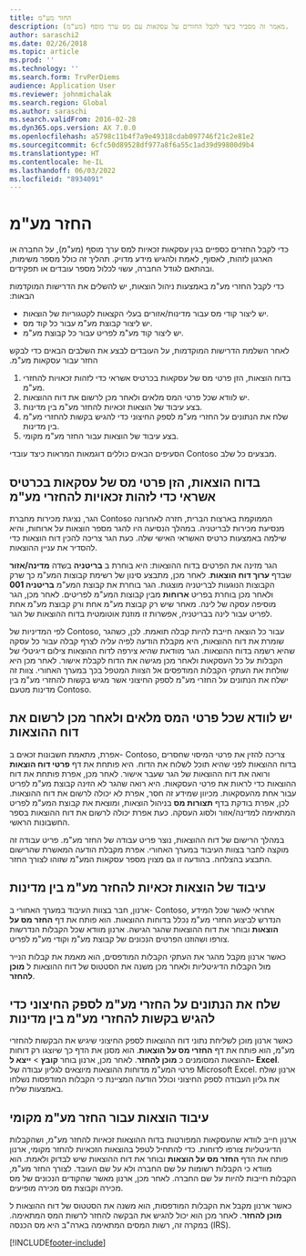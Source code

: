 ```yaml
---
title: החזר מע"מ
description: מאמר זה מסביר כיצד לקבל החזרים על עסקאות עם מס ערך מוסף (מע"מ).
author: saraschi2
ms.date: 02/26/2018
ms.topic: article
ms.prod: ''
ms.technology: ''
ms.search.form: TrvPerDiems
audience: Application User
ms.reviewer: johnmichalak
ms.search.region: Global
ms.author: saraschi
ms.search.validFrom: 2016-02-28
ms.dyn365.ops.version: AX 7.0.0
ms.openlocfilehash: a5798c11b4f7a9e49318cdab097746f21c2e81e2
ms.sourcegitcommit: 6cfc50d89528df977a8f6a55c1ad39d99800d9b4
ms.translationtype: HT
ms.contentlocale: he-IL
ms.lasthandoff: 06/03/2022
ms.locfileid: "8934091"
---
```

# <a name="vat-recovery"></a>החזר מע"מ 

כדי לקבל החזרים כספיים בגין עסקאות זכאיות למס ערך מוסף (מע"מ), על החברה או הארגון לזהות, לאסוף, לאמת ולהגיש מידע מדויק. תהליך זה כולל מספר משימות, ובהתאם לגודל החברה, עשוי לכלול מספר עובדים או תפקידים.

כדי לקבל החזרי מע"מ באמצעות ניהול הוצאות, יש להשלים את ה‏‫דרישות המוקדמות הבאות:

- יש ליצור קודי מס עבור מדינות/אזורים בעלי הקצאות לקטגוריות של הוצאות.
- יש ליצור קבוצת מע"מ עבור כל קוד מס.
- יש ליצור קוד מע"מ לפריט עבור כל קבוצת מע"מ.

לאחר השלמת ‏‫הדרישות המוקדמות, על העובדים לבצע את השלבים הבאים כדי לבקש החזר עבור עסקאות מע"מ.

1. בדוח הוצאות, הזן פרטי מס של עסקאות בכרטיס אשראי כדי לזהות זכאויות להחזרי מע"מ.
2. יש לוודא שכל פרטי המס מלאים ולאחר מכן לרשום את דוח ההוצאות.
3. בצע עיבוד של הוצאות זכאיות להחזר מע"מ בין מדינות.
4. שלח את הנתונים על החזרי מע"מ לספק החיצוני כדי להגיש בקשות להחזרי מע"מ בין מדינות.
5. בצע עיבוד של הוצאות עבור החזר מע"מ מקומי.

הסעיפים הבאים כוללים דוגמאות המראות כיצד עובדי Contoso מבצעים כל שלב.

## <a name="on-an-expense-report-enter-tax-information-about-credit-card-transactions-to-identify-eligible-vat-refunds"></a>בדוח הוצאות, הזן פרטי מס של עסקאות בכרטיס אשראי כדי לזהות זכאויות להחזרי מע"מ

הגר, נציגת מכירות מחברת Contoso הממוקמת בארצות הברית, חזרה לאחרונה מנסיעת מכירות לבריטניה. במהלך הנסיעה היו להגר מספר הוצאות על ארוחות, והיא שילמה באמצעות כרטיס האשראי האישי שלה. כעת הגר צריכה להכין דוח הוצאות כדי להסדיר את עניין ההוצאות.

הגר מזינה את הפרטים בדוח ההוצאות: היא בוחרת ב **בריטניה** בשדה **מדינה/אזור** שבדף **ערוך דוח הוצאות**. לאחר מכן, מתבצע סינון של רשימת קבוצות המע"מ כך שרק הקבוצות הנוגעות לבריטניה מוצגות. הגר בוחרת את קבוצת המע"מ **בריטניה 001** ולאחר מכן בוחרת בפריט **ארוחות** מבין קבוצות המע"מ לפריטים. לאחר מכן, הגר מוסיפה עסקה של לינה. מאחר שיש רק קבוצת מע"מ אחת ורק קבוצת מע"מ אחת לפריט עבור לינה בבריטניה, אפשרות זו מוזנת אוטומטית בדוח ההוצאות של הגר.

לפי המדיניות של Contoso, עבור כל הוצאה חייבת להיות קבלה תואמת. לכן, כשהגר שומרת את דוח ההוצאות, היא מקבלת הודעה לפיה עליה לצרף קבלה עבור כל עסקה שהיא רשמה בדוח ההוצאות. הגר מוודאת שהיא צירפה לדוח ההוצאות צילום דיגיטלי של הקבלות על כל העסקאות ולאחר מכן מגישה את הדוח לקבלת אישור. לאחר מכן היא שולחת את העתקי הקבלות המודפסים אל הצוות המטפל בכך במערך האחורי. צוות זה ישלח את הנתונים על החזרי מע"מ לספק החיצוני אשר מגיש בקשות להחזרי מע"מ בין מדינות מטעם Contoso.

## <a name="make-sure-that-all-tax-information-is-complete-and-then-post-the-expense-report"></a>יש לוודא שכל פרטי המס מלאים ולאחר מכן לרשום את דוח ההוצאות

אפרת, מתאמת חשבונות זכאים ב- Contoso, צריכה להזין את פרטי המיסוי שחסרים בדוח ההוצאות לפני שהיא תוכל לשלוח את הדוח. היא פותחת את דף **פרטי דוח הוצאות** ורואה את דוח ההוצאות של הגר שעבר אישור. לאחר מכן, אפרת פותחת את דוח ההוצאות כדי לראות את פרטי העסקאות. היא רואה שהגר לא הזינה קבוצת מע"מ לפריט עבור אחת מהעסקאות. מכיוון שמידע זה חסר, אפרת לא יכולה לרשום את דוח ההוצאות. לכן, אפרת בודקת בדף **תצורות מס** בניהול הוצאות, ומוצאת את קבוצת המע"מ לפריט המתאימה למדינה/אזור ולסוג העסקה. כעת אפרת יכולה לרשום את דוח ההוצאות בספר החשבונות הראשי.

במהלך הרישום של דוח ההוצאות, נוצר פריט עבודה של החזר מע"מ. פריט עבודה זה מוקצה לחבר בצוות העיבוד במערך האחורי. אפרת מקבלת הודעה המאשרת שהרישום התבצע בהצלחה. בהודעה זו גם מצוין מספר עסקאות המע"מ שזוהו לצורך החזר.

## <a name="process-expenses-that-are-eligible-for-international-vat-recovery"></a>עיבוד של הוצאות זכאיות להחזר מע"מ בין מדינות

ארנון, חבר בצוות העיבוד במערך האחורי ב- Contoso, אחראי לאשר שכל המידע הנדרש לביצוע החזרי מע"מ נכלל בדוחות ההוצאות. הוא פותח את דף **החזר מס על הוצאות** ובוחר את דוח ההוצאות שהגר הגישה. ארנון מוודא שכל הקבלות הנדרשות צורפו ושהוזנו הפרטים הנכונים של קבוצת מע"מ וקודי מע"מ לפריט.

כאשר ארנון מקבל מהגר את העתקי הקבלות המודפסים, הוא מאמת את קבלות הנייר מול הקבלות הדיגיטליות ולאחר מכן משנה את הסטטוס של דוח ההוצאות ל **מוכן להחזר**.

## <a name="send-vat-recovery-data-to-the-third-party-vendor-to-file-international-recovery-returns"></a>שלח את הנתונים על החזרי מע"מ לספק החיצוני כדי להגיש בקשות להחזרי מע"מ בין מדינות

כאשר ארנון מוכן לשליחת נתוני דוח ההוצאות לספק החיצוני שיגיש את הבקשות להחזרי מע"מ, הוא פותח את דף **החזרי מס על הוצאות**. הוא מסנן את הדף כך שיוצגו רק דוחות ההוצאות המסומנים כ **מוכן להחזר**. לאחר מכן, ארנון בוחר **קובץ** &gt; **ייצא ל- Excel**. פרטי המע"מ מדוחות ההוצאות מיוצאים לגליון עבודה של Microsoft Excel. ארנון שולח את גליון העבודה לספק החיצוני וכולל הודעה המציינת כי הקבלות המודפסות נשלחו באמצעות שליח.

## <a name="process-expenses-for-domestic-vat-recovery"></a>עיבוד הוצאות עבור החזר מע"מ מקומי

ארנון חייב לוודא שהעסקאות המפורטות בדוח ההוצאות זכאיות להחזר מע"מ, ושהקבלות הדיגיטליות צורפו לדוחות. כדי להתחיל לטפל בהוצאות הזכאיות להחזר מקומי, ארנון פותח את הדף **החזר מס על הוצאות** ובוחר את דוח ההוצאות שיש לבדוק ולאמת. הוא מוודא כי הקבלות רשומות על שם החברה ולא על שם העובד. לצורך החזר מע"מ, הקבלות חייבות להיות על שם החברה. לאחר מכן, ארנון מאשר שהקודים הנכונים של מס מכירה וקבוצת מס מכירה מופיעים.

כאשר ארנון מקבל את הקבלות המודפסות, הוא משנה את הסטטוס של דוח ההוצאות ל **מוכן להחזר**. לאחר מכן הוא יכול להגיש את הבקשה להחזר לרשות המס המתאימה. במקרה זה, רשות המסים המתאימה בארה"ב היא מס הכנסה (IRS).


[!INCLUDE[footer-include](../includes/footer-banner.md)]